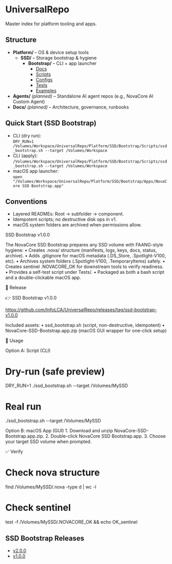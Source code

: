 # UniversalRepo

Master index for platform tooling and apps.

## Structure
- **Platform/** – OS & device setup tools
  - **SSD/** – Storage bootstrap & hygiene
    - **Bootstrap/** – CLI + app launcher
      - [Docs](Platform/SSD/Bootstrap/Docs/README.md)
      - [Scripts](Platform/SSD/Bootstrap/Scripts/README.md)
      - [Configs](Platform/SSD/Bootstrap/Configs/README.md)
      - [Tests](Platform/SSD/Bootstrap/Tests/README.md)
      - [Examples](Platform/SSD/Bootstrap/Examples/README.md)
- **Agents/** *(planned)* – Standalone AI agent repos (e.g., NovaCore AI Custom Agent)
- **Docs/** *(planned)* – Architecture, governance, runbooks

## Quick Start (SSD Bootstrap)
- CLI (dry run):  
  `DRY_RUN=1 /Volumes/Workspace/UniversalRepo/Platform/SSD/Bootstrap/Scripts/ssd_bootstrap.sh --target /Volumes/Workspace`
- CLI (apply):  
  `/Volumes/Workspace/UniversalRepo/Platform/SSD/Bootstrap/Scripts/ssd_bootstrap.sh --target /Volumes/Workspace`
- macOS app launcher:  
  `open "/Volumes/Workspace/UniversalRepo/Platform/SSD/Bootstrap/Apps/NovaCore SSD Bootstrap.app"`

## Conventions
- Layered READMEs: Root → subfolder → component.
- Idempotent scripts; no destructive disk ops in v1.
- macOS system folders are archived when permissions allow.

SSD Bootstrap v1.0.0

The NovaCore SSD Bootstrap prepares any SSD volume with FAANG-style hygiene:
	•	Creates .nova/ structure (manifests, logs, keys, docs, status, archive).
	•	Adds .gitignore for macOS metadata (.DS_Store, .Spotlight-V100, etc).
	•	Archives system folders (.Spotlight-V100, .TemporaryItems) safely.
	•	Creates sentinel .NOVACORE_OK for downstream tools to verify readiness.
	•	Provides a self-test script under Tests/.
	•	Packaged as both a bash script and a double-clickable macOS app.

🔗 Release

👉 SSD Bootstrap v1.0.0

https://github.com/InfoLCA/UniversalRepo/releases/tag/ssd-bootstrap-v1.0.0

Included assets:
	•	ssd_bootstrap.sh (script, non-destructive, idempotent)
	•	NovaCore-SSD-Bootstrap.app.zip (macOS GUI wrapper for one-click setup)

🚀 Usage

Option A: Script (CLI)

# Dry-run (safe preview)
DRY_RUN=1 ./ssd_bootstrap.sh --target /Volumes/MySSD

# Real run
./ssd_bootstrap.sh --target /Volumes/MySSD

Option B: macOS App (GUI)
	1.	Download and unzip NovaCore-SSD-Bootstrap.app.zip.
	2.	Double-click NovaCore SSD Bootstrap.app.
	3.	Choose your target SSD volume when prompted.

✅ Verify

# Check nova structure
find /Volumes/MySSD/.nova -type d | wc -l

# Check sentinel
test -f /Volumes/MySSD/.NOVACORE_OK && echo OK_sentinel


## SSD Bootstrap Releases
- [v2.0.0](https://github.com/InfoLCA/UniversalRepo/releases/tag/ssd-bootstrap-v2.0.0)
- [v1.0.0](https://github.com/InfoLCA/UniversalRepo/releases/tag/ssd-bootstrap-v1.0.0)
